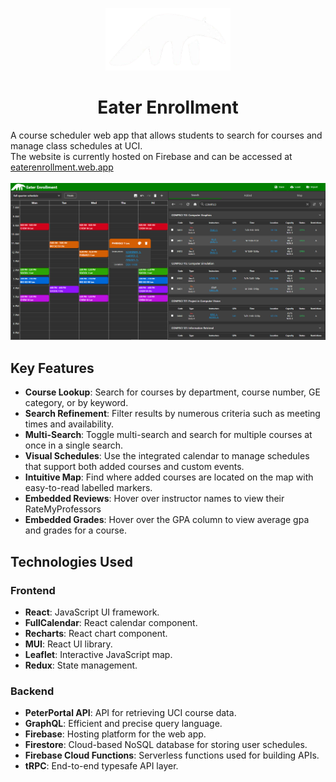 <p align="center"><img src="./src/assets/anteater.png" alt="Logo" width="200"></p>
<h1 align="center">Eater Enrollment</h1>
<span>A course scheduler web app that allows students to search for courses and manage class schedules at UCI.</span>
<br/>
<span>The website is currently hosted on Firebase and can be accessed at <a href="https://eaterenrollment.web.app">eaterenrollment.web.app</a></span>
<br/>
<br/>
<img src="./src/assets/demo.png" alt="Logo">

<h2>Key Features</h2>
<ul>
  <li><strong>Course Lookup</strong>: Search for courses by department, course number, GE category, or by keyword.</li>
  <li><strong>Search Refinement</strong>: Filter results by numerous criteria such as meeting times and availability.</li>
  <li><strong>Multi-Search</strong>: Toggle multi-search and search for multiple courses at once in a single search.</li>
  <li><strong>Visual Schedules</strong>: Use the integrated calendar to manage schedules that support both added courses and custom events.</li>
  <li><strong>Intuitive Map</strong>: Find where added courses are located on the map with easy-to-read labelled markers.</li>
  <li><strong>Embedded Reviews</strong>: Hover over instructor names to view their RateMyProfessors</li>
  <li><strong>Embedded Grades</strong>: Hover over the GPA column to view average gpa and grades for a course.</li>
</ul>

<h2>Technologies Used</h2>
<h3>Frontend</h3>
<ul>
  <li><strong>React</strong>: JavaScript UI framework.</li>
  <li><strong>FullCalendar</strong>: React calendar component.</li>
  <li><strong>Recharts</strong>: React chart component.</li>
  <li><strong>MUI</strong>: React UI library.</li>
  <li><strong>Leaflet</strong>: Interactive JavaScript map.</li>
  <li><strong>Redux</strong>: State management.</li>
</ul>

<h3>Backend</h3>
<ul>
  <li><strong>PeterPortal API</strong>: API for retrieving UCI course data.</li>
  <li><strong>GraphQL</strong>: Efficient and precise query language.</li>
  <li><strong>Firebase</strong>: Hosting platform for the web app.</li>
  <li><strong>Firestore</strong>: Cloud-based NoSQL database for storing user schedules.</li>
  <li><strong>Firebase Cloud Functions</strong>: Serverless functions used for building APIs.</li>
  <li><strong>tRPC</strong>: End-to-end typesafe API layer.</li>
</ul>